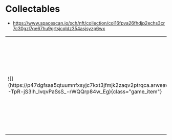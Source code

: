 # Collectables

- <https://www.spacescan.io/xch/nft/collection/col16fpva26fhdjp2echs3cr7c30gzl7qe67hu9grtsjcqldz354asjsyzp6wx>

<table markdown="1" class="item_table">

<tr markdown="1"><td markdown="1">
![](https://p47dgfsaa5qtuumnfxsyjc7kxt3jfmjk2zaqv2ptrqca.arweave.net/fz4zFkAHY-TpR-jS3lh_IvqvPaSsS_-rWQQrp84w_Eg){class="game_item"}
</td>
<td markdown="1">
<span markdown="1">**Canned Slime**</span>
<span markdown="1">**Collectable:** 1</span>
A poor slime is canned in this bottle. The slime tries to escape.... 
After defeating the slimes the adventurers canned them into bottles. Maybe they are good for something?
</td></tr>

</table>